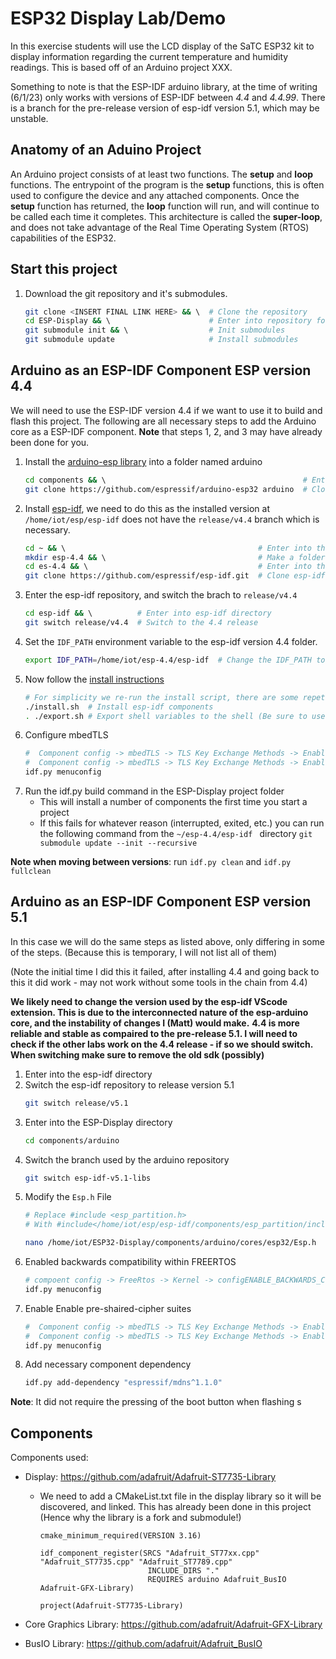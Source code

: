# ESP32 Display Lab/Demo

In this exercise students will use the LCD display of the SaTC ESP32 kit to display information regarding the current temperature and humidity readings. This is based off of an Arduino project XXX.

Something to note is that the ESP-IDF arduino library, at the time of writing (6/1/23) only works with versions of ESP-IDF between *4.4* and *4.4.99*. There is a branch for the pre-release version of esp-idf version 5.1, which may be unstable.

## Anatomy of an Aduino Project

An Arduino project consists of at least two functions. The **setup** and **loop** functions. The entrypoint of the program is the **setup** functions, this is often used to configure the device and any attached components. Once the **setup** function has returned, the **loop** function will run, and will continue to be called each time it completes. This architecture is called the **super-loop**, and does not take advantage of the Real Time Operating System (RTOS) capabilities of the ESP32.

## Start this project
1. Download the git repository and it's submodules.
    ```sh
    git clone <INSERT FINAL LINK HERE> && \  # Clone the repository 
    cd ESP-Display && \                      # Enter into repository folder
    git submodule init && \                  # Init submodules
    git submodule update                     # Install submodules
    ```


## Arduino as an ESP-IDF Component ESP version 4.4
We will need to use the ESP-IDF version 4.4 if we want to use it to build and flash this project. The following are all necessary steps to add the Arduino core as a ESP-IDF component. **Note** that steps 1, 2, and 3 may have already been done for you.

1. Install the [arduino-esp library](https://github.com/espressif/arduino-esp32) into a folder named arduino
    ```sh
    cd components && \                                            # Enter into components folder                                           
    git clone https://github.com/espressif/arduino-esp32 arduino  # Clone arduino core
    ```
2. Install [esp-idf](https://github.com/espressif/esp-idf), we need to do this as the installed version at ``` /home/iot/esp/esp-idf ``` does not have the ``` release/v4.4 ``` branch which is necessary.
    ```sh
    cd ~ && \                                           # Enter into the home directory 
    mkdir esp-4.4 && \                                  # Make a folder for the 4.4 esp version
    cd es-4.4 && \                                      # Enter into the newly create folder
    git clone https://github.com/espressif/esp-idf.git  # Clone esp-idf
    ```
3. Enter the esp-idf repository, and switch the brach to ``` release/v4.4 ```
    ```sh
    cd esp-idf && \          # Enter into esp-idf directory
    git switch release/v4.4  # Switch to the 4.4 release
    ```
4. Set the ``` IDF_PATH ``` environment variable to the esp-idf version 4.4 folder.
    ```sh 
    export IDF_PATH=/home/iot/esp-4.4/esp-idf  # Change the IDF_PATH to reflect the new PATH to the 4.4 version
    ```
5. Now follow the [install instructions](https://docs.espressif.com/projects/arduino-esp32/en/latest/installing.html)
    ```sh
    # For simplicity we re-run the install script, there are some repetitive files, so we could use links instead 
    ./install.sh  # Install esp-idf components 
    . ./export.sh # Export shell variables to the shell (Be sure to use the one in the esp-4.4/esp-idf)
   ```
7. Configure mbedTLS
    ```sh
    #  Component config -> mbedTLS -> TLS Key Exchange Methods -> Enable pre shared-key ciphersuites
    #  Component config -> mbedTLS -> TLS Key Exchange Methods -> Enable PSK based ciphersuite modes
    idf.py menuconfig   
    ```
9. Run the idf.py build command in the ESP-Display project folder
   * This will install a number of components the first time you start a project 
   * If this fails for whatever reason (interrupted, exited, etc.) you can run the following command from the ```~/esp-4.4/esp-idf ``` directory
        ``` git submodule update --init --recursive ```

**Note when moving between versions**: run ``` idf.py clean ``` and ``` idf.py fullclean ```

## Arduino as an ESP-IDF Component ESP version 5.1
In this case we will do the same steps as listed above, only differing in some of the steps. (Because this is temporary, I will not list all of them)

(Note the initial time I did this it failed, after installing 4.4 and going back to this it did work - may not work without some tools in the chain from 4.4)

**We likely need to change the version used by the esp-idf VScode extension. This is due to the interconnected nature of the esp-arduino core, and the instability of changes I (Matt) would make.** 
**4.4 is more reliable and stable as compaired to the pre-release 5.1. I will need to check if the other labs work on the 4.4 release - if so we should switch. When switching make sure to remove the old sdk (possibly)**

1. Enter into the esp-idf directory
2. Switch the esp-idf repository to release version 5.1 
    ```sh 
    git switch release/v5.1
    ```
3. Enter into the ESP-Display directory 
    ```sh
    cd components/arduino 
    ```
4. Switch the branch used by the arduino repository
    ```sh
    git switch esp-idf-v5.1-libs
    ```
5. Modify the ``` Esp.h ``` File
    ```sh
    # Replace #include <esp_partition.h>
    # With #include</home/iot/esp/esp-idf/components/esp_partition/include/esp_partition.h>

    nano /home/iot/ESP32-Display/components/arduino/cores/esp32/Esp.h
    ```
6. Enabled backwards compatibility within FREERTOS
    ```sh
    # compoent config -> FreeRtos -> Kernel -> configENABLE_BACKWARDS_COMPATIBILITY 
    idf.py menuconfig 
    ```
7. Enable Enable pre-shaired-cipher suites 
    ```sh
    #  Component config -> mbedTLS -> TLS Key Exchange Methods -> Enable pre shared-key ciphersuites
    #  Component config -> mbedTLS -> TLS Key Exchange Methods -> Enable PSK based ciphersuite modes
    idf.py menuconfig   
    ```
8. Add necessary component dependency
    ```sh
    idf.py add-dependency "espressif/mdns^1.1.0"
    ```
**Note**: It did not require the pressing of the boot button when flashing
s
## Components 
Components used:

* Display: https://github.com/adafruit/Adafruit-ST7735-Library
   * We need to add a CMakeList.txt file in the display library so it will be discovered, and linked. This has already been done in this project (Hence why the library is a fork and submodule!) 
        ```
        cmake_minimum_required(VERSION 3.16)

        idf_component_register(SRCS "Adafruit_ST77xx.cpp" "Adafruit_ST7735.cpp" "Adafruit_ST7789.cpp" 
                                INCLUDE_DIRS "."
                                REQUIRES arduino Adafruit_BusIO Adafruit-GFX-Library)

        project(Adafruit-ST7735-Library)

        ```

* Core Graphics Library: https://github.com/adafruit/Adafruit-GFX-Library

* BusIO Library: https://github.com/adafruit/Adafruit_BusIO